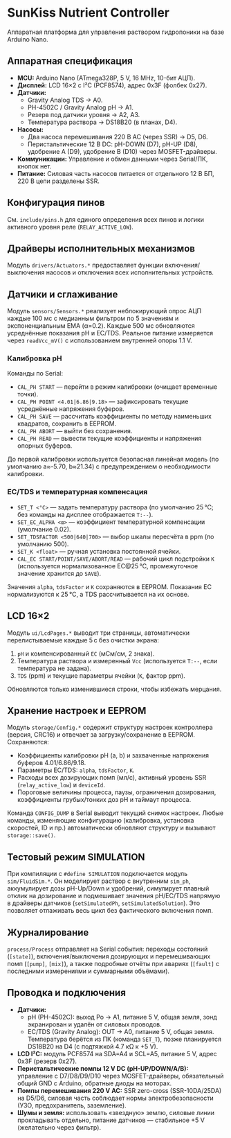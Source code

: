 # SunKiss Nutrient Controller

Аппаратная платформа для управления раствором гидропоники на базе Arduino Nano.

## Аппаратная спецификация

- **MCU:** Arduino Nano (ATmega328P, 5 V, 16 MHz, 10-бит АЦП).
- **Дисплей:** LCD 16×2 с I²C (PCF8574), адрес 0x3F (фолбек 0x27).
- **Датчики:**
  - Gravity Analog TDS → A0.
  - PH-4502C / Gravity Analog pH → A1.
  - Резерв под датчики уровня → A2, A3.
  - Температура раствора → DS18B20 (в планах, D4).
- **Насосы:**
  - Два насоса перемешивания 220 В AC (через SSR) → D5, D6.
  - Перистальтические 12 В DC: pH-DOWN (D7), pH-UP (D8), удобрение A (D9), удобрение B (D10) через MOSFET-драйверы.
- **Коммуникации:** Управление и обмен данными через Serial/ПК, кнопок нет.
- **Питание:** Силовая часть насосов питается от отдельного 12 В БП, 220 В цепи разделены SSR.

## Конфигурация пинов

См. `include/pins.h` для единого определения всех пинов и логики активного уровня реле (`RELAY_ACTIVE_LOW`).

## Драйверы исполнительных механизмов

Модуль `drivers/Actuators.*` предоставляет функции включения/выключения насосов и отключения всех исполнительных устройств.

## Датчики и сглаживание

Модуль `sensors/Sensors.*` реализует неблокирующий опрос АЦП каждые 100 мс с медианным фильтром по 5 значениям и экспоненциальным EMA (α=0.2). Каждые 500 мс обновляются усреднённые показания pH и EC/TDS. Реальное питание измеряется через `readVcc_mV()` с использованием внутренней опоры 1.1 V.

### Калибровка pH

Команды по Serial:

- `CAL_PH START` — перейти в режим калибровки (очищает временные точки).
- `CAL_PH POINT <4.01|6.86|9.18>` — зафиксировать текущие усреднённые напряжения буферов.
- `CAL_PH SAVE` — рассчитать коэффициенты по методу наименьших квадратов, сохранить в EEPROM.
- `CAL_PH ABORT` — выйти без сохранения.
- `CAL_PH READ` — вывести текущие коэффициенты и напряжения опорных буферов.

До первой калибровки используется безопасная линейная модель (по умолчанию a≈-5.70, b≈21.34) с предупреждением о необходимости калибровки.

### EC/TDS и температурная компенсация

- `SET_T <°C>` — задать температуру раствора (по умолчанию 25 °C; без команды на дисплее отображается `T:--`).
- `SET_EC_ALPHA <α>` — коэффициент температурной компенсации (умолчание 0.02).
- `SET_TDSFACTOR <500|640|700>` — выбор шкалы пересчёта в ppm (по умолчанию 500).
- `SET_K <float>` — ручная установка постоянной ячейки.
- `CAL_EC START/POINT/SAVE/ABORT/READ` — рабочий цикл подстройки `K` (используется нормализованное EC@25 °C, промежуточное значение хранится до `SAVE`).

Значения `alpha`, `tdsFactor` и `K` сохраняются в EEPROM. Показания EC нормализуются к 25 °C, а TDS рассчитывается на их основе.

## LCD 16×2

Модуль `ui/LcdPages.*` выводит три страницы, автоматически перелистываемые каждые 5 с без очистки экрана:

1. `pH` и компенсированный `EC` (мСм/см, 2 знака).
2. Температура раствора и измеренный `Vcc` (используется `T:--`, если температура не задана).
3. `TDS` (ppm) и текущие параметры ячейки (`K`, фактор ppm).

Обновляются только изменившиеся строки, чтобы избежать мерцания.

## Хранение настроек и EEPROM

Модуль `storage/Config.*` содержит структуру настроек контроллера (версия, CRC16) и отвечает за загрузку/сохранение в EEPROM. Сохраняются:

- Коэффициенты калибровки pH (a, b) и захваченные напряжения буферов 4.01/6.86/9.18.
- Параметры EC/TDS: `alpha`, `tdsFactor`, `K`.
- Расходы всех дозирующих помп (мл/с), активный уровень SSR (`relay_active_low`) и `deviceId`.
- Пороговые величины процесса, паузы, ограничения дозирования, коэффициенты грубых/тонких доз pH и таймаут процесса.

Команда `CONFIG_DUMP` в Serial выводит текущий снимок настроек. Любые команды, изменяющие конфигурацию (калибровка, установка скоростей, ID и пр.) автоматически обновляют структуру и вызывают `storage::save()`.

## Тестовый режим SIMULATION

При компиляции с `#define SIMULATION` подключается модуль `sim/FluidSim.*`. Он моделирует раствор с внутренним `sim_ph`, аккумулирует дозы pH-Up/Down и удобрений, симулирует плавный отклик на дозирование и подмешивает значения pH/EC/TDS напрямую в драйверы датчиков (`setSimulatedPh`, `setSimulatedSolution`). Это позволяет отлаживать весь цикл без фактического включения помп.

## Журналирование

`process/Process` отправляет на Serial события: переходы состояний (`[state]`), включения/выключения дозирующих и перемешивающих помп (`[pump]`, `[mix]`), а также подробные отчёты при авариях (`[fault]` с последними измерениями и суммарными объёмами).

## Проводка и подключения

- **Датчики:**
  - pH (PH-4502C): выход Po → A1, питание 5 V, общая земля, зонд экранирован и удалён от силовых проводов.
  - EC/TDS (Gravity Analog): OUT → A0, питание 5 V, общая земля. Температура берётся из ПК (команда `SET_T`), позже планируется DS18B20 на D4 (с подтяжкой 4.7 кΩ к +5 V).
- **LCD I²C:** модуль PCF8574 на SDA=A4 и SCL=A5, питание 5 V, адрес 0x3F (резерв 0x27).
- **Перистальтические помпы 12 V DC (pH-UP/DOWN/A/B):** управление с D7/D8/D9/D10 через MOSFET-драйверы, обязательный общий GND с Arduino, обратные диоды на моторах.
- **Помпы перемешивания 220 V AC:** SSR zero-cross (SSR-10DA/25DA) на D5/D6, силовая часть соблюдает нормы электробезопасности (УЗО, предохранитель, заземление).
- **Шумы и земля:** использовать «звездную» землю, силовые линии прокладывать отдельно, питание датчиков — стабильное +5 V (желательно через фильтр).
